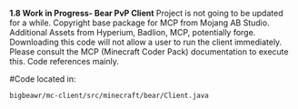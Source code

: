 **1.8 Work in Progress- Bear PvP Client** 
Project is not going to be updated for a while. Copyright base package for MCP from Mojang AB Studio. Additional Assets from Hyperium, Badlion, MCP, potentially forge. Downloading this code will not allow a user to run the client immediately. Please consult the MCP (Minecraft Coder Pack) documentation to execute this. Code references mainly.  

#Code located in: 
```file
bigbeawr/mc-client/src/minecraft/bear/Client.java 
```


